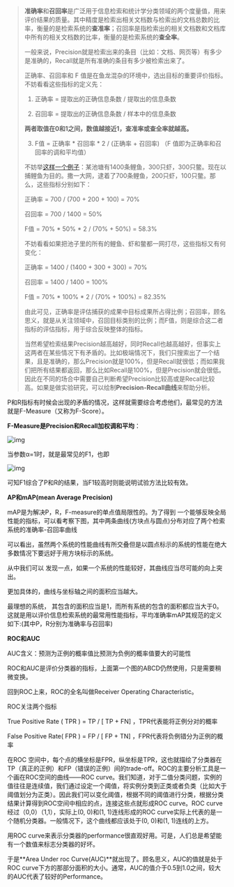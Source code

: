 > **准确率**和**召回率**是广泛用于信息检索和统计学分类领域的两个度量值，用来评价结果的质量。其中精度是检索出相关文档数与检索出的文档总数的比率，衡量的是检索系统的**查准率**；召回率是指检索出的相关文档数和文档库中所有的相关文档数的比率，衡量的是检索系统的**查全率**。
>
> 一般来说，Precision就是检索出来的条目（比如：文档、网页等）有多少是准确的，Recall就是所有准确的条目有多少被检索出来了。
>
> 正确率、召回率和 F 值是在鱼龙混杂的环境中，选出目标的重要评价指标。不妨看看这些指标的定义先：
>
> 1. 正确率 = 提取出的正确信息条数 /  提取出的信息条数   
>
> 2. 召回率 = 提取出的正确信息条数 /  样本中的信息条数  
>
> **两者取值在0和1之间，数值越接近1，查准率或查全率就越高。**  
>
> 3. F值 = 正确率 * 召回率 * 2 / (正确率 + 召回率) （F 值即为正确率和召回率的调和平均值）
>
> 不妨举[这样一个例子](http://peghoty.blog.163.com/blog/static/49346409201302595935709/)：某池塘有1400条鲤鱼，300只虾，300只鳖。现在以捕鲤鱼为目的。撒一大网，逮着了700条鲤鱼，200只虾，100只鳖。那么，这些指标分别如下：
>
> 正确率 = 700 / (700 + 200 + 100) = 70%
>
> 召回率 = 700 / 1400 = 50%
>
> F值 = 70% * 50% * 2 / (70% + 50%) = 58.3%
>
> 不妨看看如果把池子里的所有的鲤鱼、虾和鳖都一网打尽，这些指标又有何变化：
>
> 正确率 = 1400 / (1400 + 300 + 300) = 70%
>
> 召回率 = 1400 / 1400 = 100%
>
> F值 = 70% * 100% * 2 / (70% + 100%) = 82.35%     
>
> 由此可见，正确率是评估捕获的成果中目标成果所占得比例；召回率，顾名思义，就是从关注领域中，召回目标类别的比例；而F值，则是综合这二者指标的评估指标，用于综合反映整体的指标。
>
> 当然希望检索结果Precision越高越好，同时Recall也越高越好，但事实上这两者在某些情况下有矛盾的。比如极端情况下，我们只搜索出了一个结果，且是准确的，那么Precision就是100%，但是Recall就很低；而如果我们把所有结果都返回，那么比如Recall是100%，但是Precision就会很低。因此在不同的场合中需要自己判断希望Precision比较高或是Recall比较高。如果是做实验研究，可以绘制**Precision-Recall曲线**来帮助分析。



P和R指标有时候会出现的矛盾的情况，这样就需要综合考虑他们，最常见的方法就是F-Measure（又称为F-Score）。

**F-Measure是Precision和Recall加权调和平均**：

![img](https://img-blog.csdn.net/20130808110619562)

当参数α=1时，就是最常见的F1，也即

![img](https://img-blog.csdn.net/20130808110942546)

可知F1综合了P和R的结果，当F1较高时则能说明试验方法比较有效。



**AP和mAP(mean Average Precision)**

mAP是为解决P，R，F-measure的单点值局限性的。为了得到 一个能够反映全局性能的指标，可以看考察下图，其中两条曲线(方块点与圆点)分布对应了两个检索系统的准确率-召回率曲线



可以看出，虽然两个系统的性能曲线有所交叠但是以圆点标示的系统的性能在绝大多数情况下要远好于用方块标示的系统。

从中我们可以 发现一点，如果一个系统的性能较好，其曲线应当尽可能的向上突出。

更加具体的，曲线与坐标轴之间的面积应当越大。

最理想的系统， 其包含的面积应当是1，而所有系统的包含的面积都应当大于0。这就是用以评价信息检索系统的最常用性能指标，平均准确率mAP其规范的定义如下:(其中P，R分别为准确率与召回率)



**ROC和AUC**

AUC含义：预测为正例的概率值比预测为负例的概率值要大的可能性

ROC和AUC是评价分类器的指标，上面第一个图的ABCD仍然使用，只是需要稍微变换。

 

回到ROC上来，ROC的全名叫做Receiver Operating Characteristic。

ROC关注两个指标

  True Positive Rate ( TPR )  = TP / [ TP + FN] ，TPR代表能将正例分对的概率

  False Positive Rate( FPR ) = FP / [ FP + TN] ，FPR代表将负例错分为正例的概率

在ROC  空间中，每个点的横坐标是FPR，纵坐标是TPR，这也就描绘了分类器在TP（真正的正例）和FP（错误的正例）间的trade-off。ROC的主要分析工具是一个画在ROC空间的曲线——ROC  curve。我们知道，对于二值分类问题，实例的值往往是连续值，我们通过设定一个阈值，将实例分类到正类或者负类（比如大于阈值划分为正类）。因此我们可以变化阈值，根据不同的阈值进行分类，根据分类结果计算得到ROC空间中相应的点，连接这些点就形成ROC curve。ROC curve经过（0,0）（1,1），实际上(0, 0)和(1, 1)连线形成的ROC  curve实际上代表的是一个随机分类器。一般情况下，这个曲线都应该处于(0, 0)和(1, 1)连线的上方。

用ROC curve来表示分类器的performance很直观好用。可是，人们总是希望能有一个数值来标志分类器的好坏。

于是**Area Under roc Curve(AUC)**就出现了。顾名思义，AUC的值就是处于ROC curve下方的那部分面积的大小。通常，AUC的值介于0.5到1.0之间，较大的AUC代表了较好的Performance。
